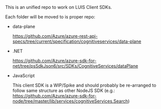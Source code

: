 This is an unified repo to work on LUIS Client SDKs.

Each folder will be moved to is proper repo:

- data-plane

  https://github.com/Azure/azure-rest-api-specs/tree/current/specification/cognitiveservices/data-plane

- .NET

  https://github.com/Azure/azure-sdk-for-net/tree/psSdkJson6/src/SDKs/CognitiveServices/dataPlane

- JavaScript

  This client SDK is a WIP/Spike and should probably be re-arranged to follow same structure as other NodeJS SDK (e.g.: https://github.com/Azure/azure-sdk-for-node/tree/master/lib/services/cognitiveServices.Search)